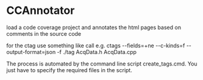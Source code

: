 # CCAnnotator
load a code coverage project and annotates the html pages based on comments in the source code

for the ctag use something like call e.g. 
ctags --fields=+ne --c-kinds=f --output-format=json -f ./tag AcqData.h AcqData.cpp

The process is automated by the command line script create_tags.cmd. You just have to specify the required files in the script.
